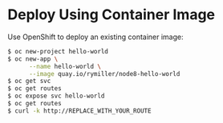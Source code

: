 # Deploy Using Container Image

Use OpenShift to deploy an existing container image:

```bash
$ oc new-project hello-world
$ oc new-app \
      --name hello-world \
      --image quay.io/rymiller/node8-hello-world
$ oc get svc
$ oc get routes
$ oc expose svc hello-world
$ oc get routes
$ curl -k http://REPLACE_WITH_YOUR_ROUTE
```
